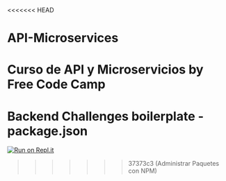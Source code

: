 <<<<<<< HEAD
# API-Microservices
Curso de API y Microservicios by Free Code Camp
=======
# Backend Challenges boilerplate - package.json
[![Run on Repl.it](https://repl.it/badge/github/freeCodeCamp/boilerplate-npm)](https://repl.it/github/freeCodeCamp/boilerplate-npm)
>>>>>>> 37373c3 (Administrar Paquetes con NPM)
